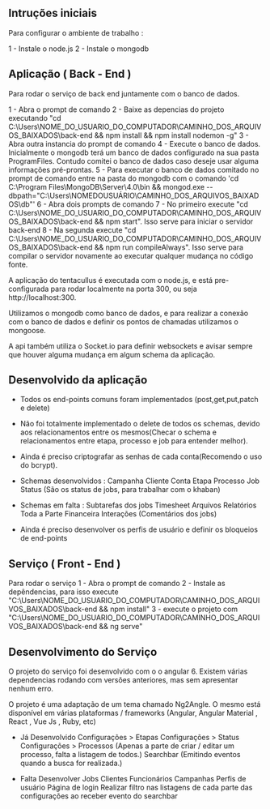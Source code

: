 ## Intruções iniciais

Para configurar o ambiente de trabalho :

1 - Instale o node.js
2 - Instale o mongodb

## Aplicação ( Back - End )
Para rodar o serviço de back end juntamente com o banco de dados.

1 - Abra o prompt de comando
2 - Baixe as depencias do projeto executando "cd C:\Users\NOME_DO_USUARIO_DO_COMPUTADOR\CAMINHO_DOS_ARQUIVOS_BAIXADOS\back-end && npm install && npm install nodemon -g"
3 - Abra outra instancia do prompt de comando
4 - Execute o banco de dados. Inicialmente o mongodb terá um banco de dados configurado na sua pasta ProgramFiles. Contudo comitei o banco de dados caso deseje usar alguma informações pré-prontas.
5 - Para executar o banco de dados comitado no prompt de comando entre na pasta do mongodb com o comando
'cd C:\Program Files\MongoDB\Server\4.0\bin && mongod.exe --dbpath="C:\Users\NOMEDOUSUÁRIO\CAMINHO_DOS_ARQUIVOS_BAIXADOS\db"'
6 - Abra dois prompts de comando
7 - No primeiro execute "cd C:\Users\NOME_DO_USUARIO_DO_COMPUTADOR\CAMINHO_DOS_ARQUIVOS_BAIXADOS\back-end && npm start". Isso serve para iniciar o servidor back-end
8 - Na segunda execute "cd C:\Users\NOME_DO_USUARIO_DO_COMPUTADOR\CAMINHO_DOS_ARQUIVOS_BAIXADOS\back-end && npm run compileAlways". Isso serve para compilar o servidor novamente ao executar qualquer mudança no código fonte.

A aplicação do tentacullus é executada com o node.js, e está pre-configurada para rodar localmente na porta 300, ou seja http://localhost:300.

Utilizamos o mongodb como banco de dados, e para realizar a conexão com o banco de dados e definir os pontos de chamadas utilizamos o mongoose.

A api também utiliza o Socket.io para definir websockets e avisar sempre que houver alguma mudança em algum schema da aplicação.

## Desenvolvido da aplicação

* Todos os end-points comuns foram implementados (post,get,put,patch e delete)
* Não foi totalmente implementado o delete de todos os schemas, devido aos relacionamentos entre os mesmos(Checar o schema e relacionamentos entre etapa, processo e job para entender melhor).

* Ainda é preciso criptografar as senhas de cada conta(Recomendo o uso do bcrypt).

* Schemas desenvolvidos :
Campanha
Cliente
Conta
Etapa
Processo
Job
Status (São os status de jobs, para trabalhar com o khaban)

* Schemas em falta :
Subtarefas dos jobs
Timesheet
Arquivos
Relatórios
Toda a Parte Financeira
Interações (Comentários dos jobs)

* Ainda é preciso desenvolver os perfis de usuário e definir os bloqueios de end-points


## Serviço ( Front - End )
Para rodar o serviço 
1 - Abra o prompt de comando
2 - Instale as depêndencias, para isso execute "C:\Users\NOME_DO_USUARIO_DO_COMPUTADOR\CAMINHO_DOS_ARQUIVOS_BAIXADOS\back-end && npm install"
3 - execute o projeto com "C:\Users\NOME_DO_USUARIO_DO_COMPUTADOR\CAMINHO_DOS_ARQUIVOS_BAIXADOS\back-end && ng serve"

## Desenvolvimento do Serviço
O projeto do serviço foi desenvolvido com o o angular 6. Existem várias dependencias rodando com versões anteriores, mas sem apresentar nenhum erro.

O projeto é uma adaptação de um tema chamado Ng2Angle. O mesmo está disponível em várias plataformas / frameworks (Angular, Angular Material , React , Vue Js , Ruby, etc)

* Já Desenvolvido
Configurações > Etapas
Configurações > Status
Configurações > Processos (Apenas a parte de criar / editar um processo, falta a listagem de todos.)
Searchbar (Emitindo eventos quando a busca for realizada.)

* Falta Desenvolver
Jobs
Clientes
Funcionários
Campanhas
Perfis de usuário
Página de login
Realizar filtro nas listagens de cada parte das configurações ao receber evento do searchbar
